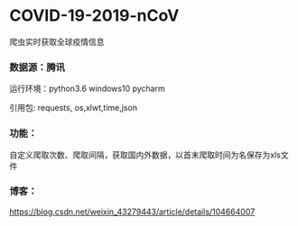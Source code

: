 # COVID-19-2019-nCoV
爬虫实时获取全球疫情信息

### 数据源：腾讯

运行环境：python3.6   windows10   pycharm

引用包:       requests, os,xlwt,time,json  

### 功能：

​	自定义爬取次数、爬取间隔，获取国内外数据，以首末爬取时间为名保存为xls文件

### 博客：
  https://blog.csdn.net/weixin_43279443/article/details/104664007
